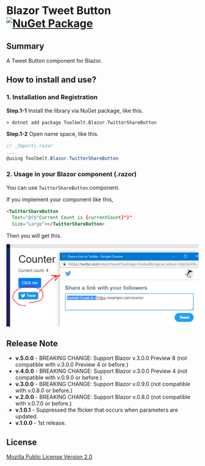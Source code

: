 # Blazor Tweet Button [![NuGet Package](https://img.shields.io/nuget/v/Toolbelt.Blazor.TwitterShareButton.svg)](https://www.nuget.org/packages/Toolbelt.Blazor.TwitterShareButton/)

## Summary

A Tweet Button component for Blazor.

## How to install and use?

### 1. Installation and Registration

**Step.1-1** Install the library via NuGet package, like this.

```shell
> dotnet add package Toolbelt.Blazor.TwitterShareButton
```

**Step.1-2** Open name space, like this.

```csharp
// _Imports.razor
...
@using Toolbelt.Blazor.TwitterShareButton
```

### 2. Usage in your Blazor component (.razor)

You can use `TwitterShareButton` component.

If you implement your component like this,

```html
<TwitterShareButton 
  Text="@($"Current Count is {currentCount}")"
  Size="Large"></TwitterShareButton>
```

Then you will get this.

![fig.1](https://raw.githubusercontent.com/jsakamoto/Toolbelt.Blazor.TwitterShareButton/master/.assets/fig1.png)

## Release Note

- **v.5.0.0** - BREAKING CHANGE: Support Blazor v.3.0.0 Preview 8 (not compatible with v.3.0.0 Preview 4 or before.)
- **v.4.0.0** - BREAKING CHANGE: Support Blazor v.3.0.0 Preview 4 (not compatible with v.0.9.0 or before.)
- **v.3.0.0** - BREAKING CHANGE: Support Blazor v.0.9.0 (not compatible with v.0.8.0 or before.)
- **v.2.0.0** - BREAKING CHANGE: Support Blazor v.0.8.0 (not compatible with v.0.7.0 or before.)
- **v.1.0.1** - Suppressed the flicker that occurs when parameters are updated.
- **v.1.0.0** - 1st release.


## License

[Mozilla Public License Version 2.0](https://github.com/jsakamoto/Toolbelt.Blazor.TwitterShareButton/blob/master/LICENSE)